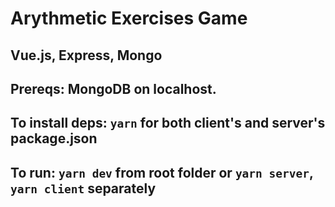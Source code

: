 # Arythmetic Exercises Game
## Vue.js, Express, Mongo
## Prereqs: MongoDB on localhost.
## To install deps: `yarn` for both client's and server's package.json
## To run: `yarn dev` from root folder or `yarn server`, `yarn client` separately
